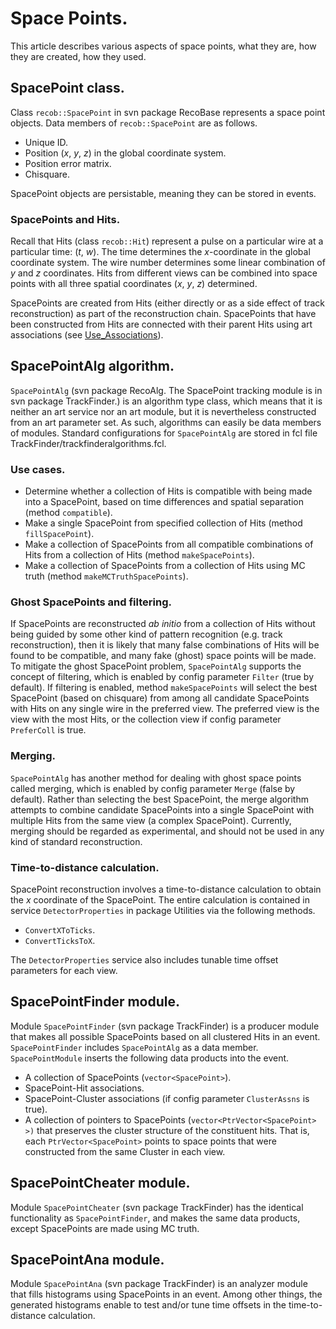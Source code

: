 Space Points.
===============================

This article describes various aspects of space points, what they are, how they are created, how they used.

SpacePoint class.
---------------------------------------

Class `recob::SpacePoint` in svn package RecoBase represents a space point objects. Data members of `recob::SpacePoint` are as follows.

-   Unique ID.
-   Position (*x*, *y*, *z*) in the global coordinate system.
-   Position error matrix.
-   Chisquare.

SpacePoint objects are persistable, meaning they can be stored in events.

### SpacePoints and Hits.

Recall that Hits (class `recob::Hit`) represent a pulse on a particular wire at a particular time: (*t*, *w*). The time determines the *x*-coordinate in the global coordinate system. The wire number determines some linear combination of *y* and *z* coordinates. Hits from different views can be combined into space points with all three spatial coordinates (*x*, *y*, *z*) determined.

SpacePoints are created from Hits (either directly or as a side effect of track reconstruction) as part of the reconstruction chain. SpacePoints that have been constructed from Hits are connected with their parent Hits using art associations (see [Use_Associations](Use_Associations)).

SpacePointAlg algorithm.
-----------------------------------------------------

`SpacePointAlg` (svn package RecoAlg. The SpacePoint tracking module is in svn package TrackFinder.) is an algorithm type class, which means that it is neither an art service nor an art module, but it is nevertheless constructed from an art parameter set. As such, algorithms can easily be data members of modules. Standard configurations for `SpacePointAlg` are stored in fcl file TrackFinder/trackfinderalgorithms.fcl.

### Use cases.

-   Determine whether a collection of Hits is compatible with being made into a SpacePoint, based on time differences and spatial separation (method `compatible`).
-   Make a single SpacePoint from specified collection of Hits (method `fillSpacePoint`).
-   Make a collection of SpacePoints from all compatible combinations of Hits from a collection of Hits (method `makeSpacePoints`).
-   Make a collection of SpacePoints from a collection of Hits using MC truth (method `makeMCTruthSpacePoints`).

### Ghost SpacePoints and filtering.

If SpacePoints are reconstructed *ab initio* from a collection of Hits without being guided by some other kind of pattern recognition (e.g. track reconstruction), then it is likely that many false combinations of Hits will be found to be compatible, and many fake (ghost) space points will be made. To mitigate the ghost SpacePoint problem, `SpacePointAlg` supports the concept of filtering, which is enabled by config parameter `Filter` (true by default). If filtering is enabled, method `makeSpacePoints` will select the best SpacePoint (based on chisquare) from among all candidate SpacePoints with Hits on any single wire in the preferred view. The preferred view is the view with the most Hits, or the collection view if config parameter `PreferColl` is true.

### Merging.

`SpacePointAlg` has another method for dealing with ghost space points called merging, which is enabled by config parameter `Merge` (false by default). Rather than selecting the best SpacePoint, the merge algorithm attempts to combine candidate SpacePoints into a single SpacePoint with multiple Hits from the same view (a complex SpacePoint). Currently, merging should be regarded as experimental, and should not be used in any kind of standard reconstruction.

### Time-to-distance calculation.

SpacePoint reconstruction involves a time-to-distance calculation to obtain the *x* coordinate of the SpacePoint. The entire calculation is contained in service `DetectorProperties` in package Utilities via the following methods.

-   `ConvertXToTicks`.
-   `ConvertTicksToX`.

The `DetectorProperties` service also includes tunable time offset parameters for each view.

SpacePointFinder module.
-----------------------------------------------------

Module `SpacePointFinder` (svn package TrackFinder) is a producer module that makes all possible SpacePoints based on all clustered Hits in an event. `SpacePointFinder` includes `SpacePointAlg` as a data member. `SpacePointModule` inserts the following data products into the event.

-   A collection of SpacePoints (`vector<SpacePoint>`).
-   SpacePoint-Hit associations.
-   SpacePoint-Cluster associations (if config parameter `ClusterAssns` is true).
-   A collection of pointers to SpacePoints (`vector<PtrVector<SpacePoint> >)` that preserves the cluster structure of the constituent hits. That is, each `PtrVector<SpacePoint>` points to space points that were constructed from the same Cluster in each view.

SpacePointCheater module.
-------------------------------------------------------

Module `SpacePointCheater` (svn package TrackFinder) has the identical functionality as `SpacePointFinder`, and makes the same data products, except SpacePoints are made using MC truth.

SpacePointAna module.
-----------------------------------------------

Module `SpacePointAna` (svn package TrackFinder) is an analyzer module that fills histograms using SpacePoints in an event. Among other things, the generated histograms enable to test and/or tune time offsets in the time-to-distance calculation.
